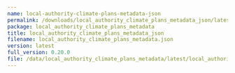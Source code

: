 ```yaml
---
name: local-authority-climate-plans-metadata-json
permalink: /downloads/local_authority_climate_plans_metadata_json/latest
package: local_authority_climate_plans_metadata
title: local_authority_climate_plans_metadata_json
filename: local_authority_climate_plans_metadata.json
version: latest
full_version: 0.20.0
file: /data/local_authority_climate_plans_metadata/latest/local_authority_climate_plans_metadata.json
---
```

